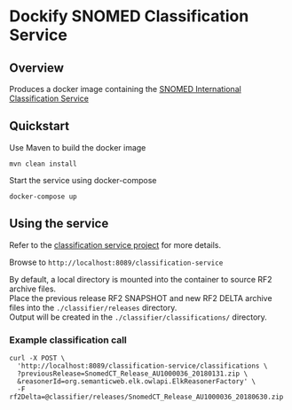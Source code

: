 # Dockify SNOMED Classification Service

## Overview
Produces a docker image containing the [SNOMED International Classification Service](https://github.com/IHTSDO/classification-service)


## Quickstart
Use Maven to build the docker image
```
mvn clean install
```
Start the service using docker-compose
```
docker-compose up
```

## Using the service
Refer to the [classification service project](https://github.com/IHTSDO/classification-service) for more details.

Browse to `http://localhost:8089/classification-service`

By default, a local directory is mounted into the container to source RF2 archive files.\
Place the previous release RF2 SNAPSHOT and new RF2 DELTA archive files into the `./classifier/releases` directory.\
Output will be created in the `./classifier/classifications/` directory. 

### Example classification call
```
curl -X POST \
  'http://localhost:8089/classification-service/classifications \
  ?previousRelease=SnomedCT_Release_AU1000036_20180131.zip \
  &reasonerId=org.semanticweb.elk.owlapi.ElkReasonerFactory' \
  -F rf2Delta=@classifier/releases/SnomedCT_Release_AU1000036_20180630.zip
```
